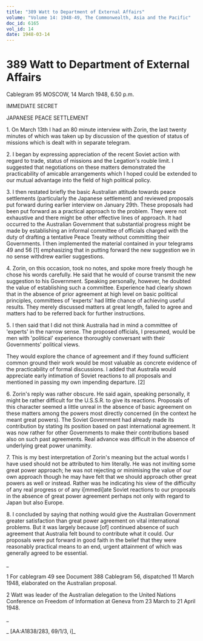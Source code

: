 ```yaml
---
title: "389 Watt to Department of External Affairs"
volume: "Volume 14: 1948-49, The Commonwealth, Asia and the Pacific"
doc_id: 6165
vol_id: 14
date: 1948-03-14
---
```


# 389 Watt to Department of External Affairs

Cablegram 95 MOSCOW, 14 March 1948, 6.50 p.m.

IMMEDIATE SECRET

JAPANESE PEACE SETTLEMENT

1\. On March 13th I had an 80 minute interview with Zorin, the last twenty minutes of which was taken up by discussion of the question of status of missions which is dealt with in separate telegram.

2\. I began by expressing appreciation of the recent Soviet action with regard to trade, status of missions and the Legation's rouble limit. I suggested that negotiations on these matters demonstrated the practicability of amicable arrangements which I hoped could be extended to our mutual advantage into the field of high political policy.

3\. I then restated briefly the basic Australian attitude towards peace settlements (particularly the Japanese settlement) and reviewed proposals put forward during earlier interview on January 29th. These proposals had been put forward as a practical approach to the problem. They were not exhaustive and there might be other effective lines of approach. It had occurred to the Australian Government that substantial progress might be made by establishing an informal committee of officials charged with the duty of drafting a tentative Peace Treaty without committing their Governments. I then implemented the material contained in your telegrams 49 and 56 [1] emphasizing that in putting forward the new suggestion we in no sense withdrew earlier suggestions.

4\. Zorin, on this occasion, took no notes, and spoke more freely though he chose his words carefully. He said that he would of course transmit the new suggestion to his Government. Speaking personally, however, he doubted the value of establishing such a committee. Experience had clearly shown that in the absence of prior agreement at high level on basic political principles, committees of 'experts' had little chance of achieving useful results. They merely discussed matters at great length, failed to agree and matters had to be referred back for further instructions.

5\. I then said that I did not think Australia had in mind a committee of 'experts' in the narrow sense. The proposed officials, I presumed, would be men with 'political' experience thoroughly conversant with their Governments' political views.

They would explore the chance of agreement and if they found sufficient common ground their work would be most valuable as concrete evidence of the practicability of formal discussions. I added that Australia would appreciate early intimation of Soviet reactions to all proposals and mentioned in passing my own impending departure. [2]

6\. Zorin's reply was rather obscure. He said again, speaking personally, it might be rather difficult for the U.S.S.R. to give its reactions. Proposals of this character seemed a little unreal in the absence of basic agreement on these matters among the powers most directly concerned (in the context he meant great powers). The Soviet Government had already made its contribution by stating its position based on past international agreement. It was now rather for other Governments to make their contributions based also on such past agreements. Real advance was difficult in the absence of underlying great power unanimity.

7\. This is my best interpretation of Zorin's meaning but the actual words I have used should not be attributed to him literally. He was not inviting some great power approach; he was not rejecting or minimising the value of our own approach though he may have felt that we should approach other great powers as well or instead. Rather was he indicating his view of the difficulty of any real progress or of any i[mmedi]ate Soviet reactions to our proposals in the absence of great power agreement perhaps not only with regard to Japan but also Europe.

8\. I concluded by saying that nothing would give the Australian Government greater satisfaction than great power agreement on vital international problems. But it was largely because [of] continued absence of such agreement that Australia felt bound to contribute what it could. Our proposals were put forward in good faith in the belief that they were reasonably practical means to an end, urgent attainment of which was generally agreed to be essential.

_

1 For cablegram 49 see Document 388 Cablegram 56, dispatched 11 March 1948, elaborated on the Australian proposal.

2 Watt was leader of the Australian delegation to the United Nations Conference on Freedom of Information at Geneva from 23 March to 21 April 1948.

_

_ [AA:A1838/283, 69/1/3, i]_
